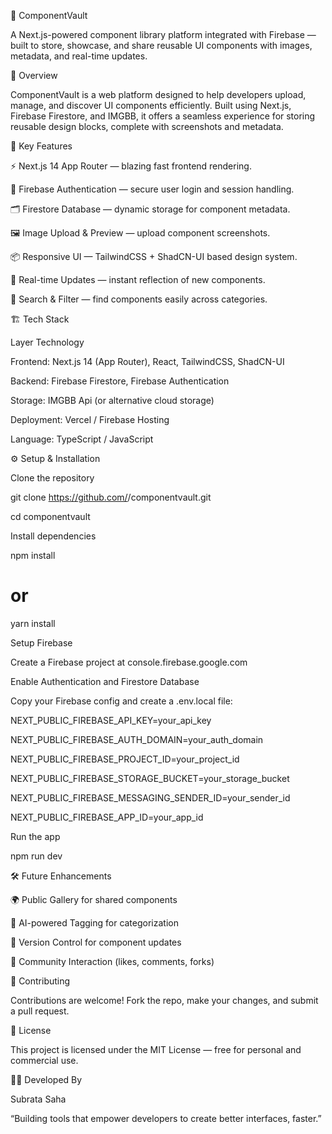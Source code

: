 🧩 ComponentVault

A Next.js-powered component library platform integrated with Firebase — built to store, showcase, and share reusable UI components with images, metadata, and real-time updates.

🚀 Overview

ComponentVault is a web platform designed to help developers upload, manage, and discover UI components efficiently.
Built using Next.js, Firebase Firestore, and IMGBB, it offers a seamless experience for storing reusable design blocks, complete with screenshots and metadata.

🧠 Key Features

⚡ Next.js 14 App Router — blazing fast frontend rendering.

🔐 Firebase Authentication — secure user login and session handling.

🗂️ Firestore Database — dynamic storage for component metadata.

🖼️ Image Upload & Preview — upload component screenshots.

📦 Responsive UI — TailwindCSS + ShadCN-UI based design system.

📡 Real-time Updates — instant reflection of new components.

🧭 Search & Filter — find components easily across categories.


🏗️ Tech Stack

Layer	Technology

Frontend:	Next.js 14 (App Router), React, TailwindCSS, ShadCN-UI

Backend:	Firebase Firestore, Firebase Authentication

Storage:	IMGBB Api (or alternative cloud storage)

Deployment:	Vercel / Firebase Hosting

Language:	TypeScript / JavaScript

⚙️ Setup & Installation

Clone the repository

git clone https://github.com/<your-username>/componentvault.git

cd componentvault


Install dependencies

npm install
# or
yarn install


Setup Firebase

Create a Firebase project at console.firebase.google.com

Enable Authentication and Firestore Database

Copy your Firebase config and create a .env.local file:

NEXT_PUBLIC_FIREBASE_API_KEY=your_api_key

NEXT_PUBLIC_FIREBASE_AUTH_DOMAIN=your_auth_domain

NEXT_PUBLIC_FIREBASE_PROJECT_ID=your_project_id

NEXT_PUBLIC_FIREBASE_STORAGE_BUCKET=your_storage_bucket

NEXT_PUBLIC_FIREBASE_MESSAGING_SENDER_ID=your_sender_id

NEXT_PUBLIC_FIREBASE_APP_ID=your_app_id


Run the app

npm run dev



🛠️ Future Enhancements

🌍 Public Gallery for shared components

🧠 AI-powered Tagging for categorization

🧾 Version Control for component updates

💬 Community Interaction (likes, comments, forks)

🤝 Contributing

Contributions are welcome!
Fork the repo, make your changes, and submit a pull request.

📜 License

This project is licensed under the MIT License — free for personal and commercial use.

👨‍💻 Developed By

Subrata Saha

“Building tools that empower developers to create better interfaces, faster.”
